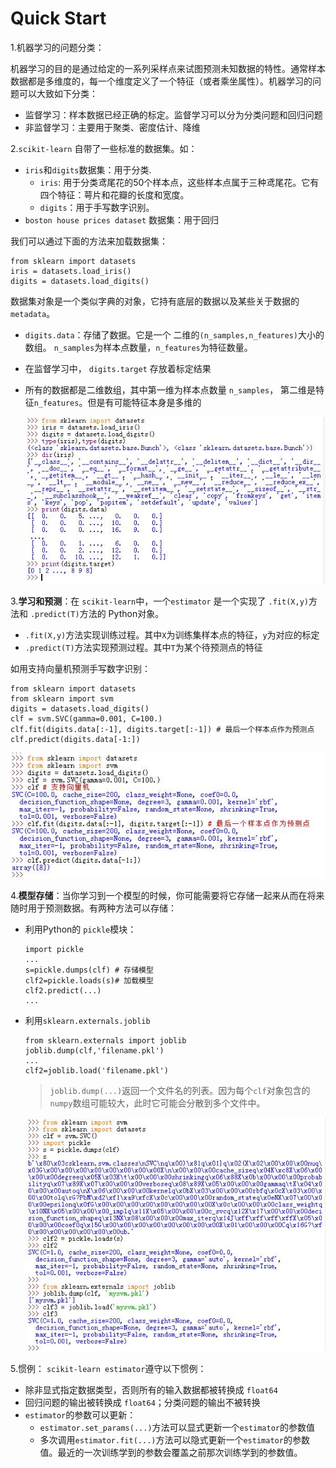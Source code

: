 # Quick Start

1.机器学习的问题分类：

机器学习的目的是通过给定的一系列采样点来试图预测未知数据的特性。通常样本数据都是多维度的，每一个维度定义了一个特征（或者乘坐属性）。机器学习的问题可以大致如下分类：

- 监督学习：样本数据已经正确的标定。监督学习可以分为分类问题和回归问题
- 非监督学习：主要用于聚类、密度估计、降维

2.`scikit-learn` 自带了一些标准的数据集。如：

- `iris`和`digits`数据集：用于分类.
	- `iris`: 用于分类鸢尾花的50个样本点，这些样本点属于三种鸢尾花。它有四个特征：萼片和花瓣的长度和宽度。
	- `digits`：用于手写数字识别。
- `boston house prices dataset` 数据集：用于回归

我们可以通过下面的方法来加载数据集：

```
from sklearn import datasets
iris = datasets.load_iris()
digits = datasets.load_digits()
```

数据集对象是一个类似字典的对象，它持有底层的数据以及某些关于数据的`metadata`。

- `digits.data`：存储了数据。它是一个 二维的`(n_samples,n_features)`大小的数组。 `n_samples`为样本点数量，`n_features`为特征数量。
- 在监督学习中， `digits.target` 存放着标定结果
- 所有的数据都是二维数组，其中第一维为样本点数量 `n_samples`， 第二维是特征`n_features`。但是有可能特征本身是多维的

  ![dataset](../imgs/scikit_learn/0_dataset.JPG)

3.**学习和预测**：在 `scikit-learn`中，一个`estimator` 是一个实现了 `.fit(X,y)`方法和 `.predict(T)`方法的 Python对象。

- `.fit(X,y)`方法实现训练过程。其中`X`为训练集样本点的特征，`y`为对应的标定
- `.predict(T)`方法实现预测过程。其中`T`为某个待预测点的特征

如用支持向量机预测手写数字识别：

```
from sklearn import datasets
from sklearn import svm
digits = datasets.load_digits()
clf = svm.SVC(gamma=0.001, C=100.)
clf.fit(digits.data[:-1], digits.target[:-1]) # 最后一个样本点作为预测点
clf.predict(digits.data[-1:])
```

  ![learn_train](../imgs/scikit_learn/0_learn_train.JPG)

4.**模型存储**：当你学习到一个模型的时候，你可能需要将它存储一起来从而在将来随时用于预测数据。有两种方法可以存储：

- 利用Python的 `pickle`模块：

	```
	import pickle
	...
	s=pickle.dumps(clf) # 存储模型	
	clf2=pickle.loads(s)# 加载模型
	clf2.predict(...)
	...
	```
- 利用`sklearn.externals.joblib`
	
	```
	from sklearn.externals import joblib
	joblib.dump(clf,'filename.pkl')
	...
	clf2=joblib.load('filename.pkl')
	```
	> `joblib.dump(...)`返回一个文件名的列表。因为每个`clf`对象包含的`numpy`数组可能较大，此时它可能会分散到多个文件中。

  ![persistence](../imgs/scikit_learn/0_persistence.JPG)

5.惯例： `scikit-learn estimator`遵守以下惯例：

- 除非显式指定数据类型，否则所有的输入数据都被转换成 `float64`
- 回归问题的输出被转换成 `float64`；分类问题的输出不被转换
- `estimator`的参数可以更新：
	- `estimator.set_params(...)`方法可以显式更新一个`estimator`的参数值
	- 多次调用`estimator.fit(...)`方法可以隐式更新一个`estimator`的参数值。最近的一次训练学到的参数会覆盖之前那次训练学到的参数值。
